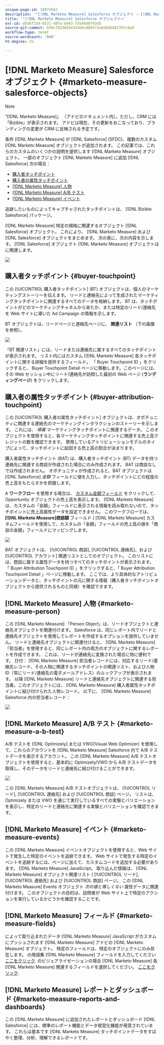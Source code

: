 ```yaml
---
unique-page-id: 18874582
description: '"[!DNL Marketo Measure] Salesforce オブジェクト — [!DNL Marketo Measure]  — 製品ドキュメント»'
title: '"[!DNL Marketo Measure] Salesforce オブジェクト»'
exl-id: d5d6f334-6531-40fa-b043-75b49d8f43d5
source-git-commit: b59c79236d3e324e8c8b07c5a6d68bd8176fc8a9
workflow-type: tm+mt
source-wordcount: '949'
ht-degree: 1%

---
```


# [!DNL Marketo Measure] Salesforce オブジェクト {#marketo-measure-salesforce-objects}

>[!NOTE]
>
>&quot;[!DNL Marketo Measure]」 （アドビのドキュメント内）。ただし、CRM には「Bizible」が表示されます。 アドビは現在、その更新をおこなっており、ブランディングの変更が CRM に反映される予定です。

条件 [!DNL Marketo Measure] が [!DNL Salesforce] (SFDC)、複数のカスタム [!DNL Marketo Measure] オブジェクトが追加されます。 この記事では、これらのカスタムのいくつかの説明を提供します [!DNL Marketo Measure] オブジェクト。 一部のオブジェクト [!DNL Marketo Measure] に追加 [!DNL Salesforce] 次の場合：

* [購入者タッチポイント](#touchpoint)
* [購入者の属性タッチポイント](#attribution)
* [[!DNL Marketo Measure] 人物](#person)
* [[!DNL Marketo Measure] A/B テスト](#ab)
* [[!DNL Marketo Measure] イベント](#events)

追跡したいものによってキャプチャされたタッチポイントは、 [!DNL Bizible Salesforce] パッケージ。

[!DNL Marketo Measure] 特定の規格に関連するオブジェクト [!DNL Salesforce] オブジェクト。 これにより、 [!DNL Marketo Measure] および [!DNL Salesforce] オブジェクトをまとめます。 次の表に、次の内容を示します。 [!DNL Salesforce] オブジェクト [!DNL Marketo Measure] オブジェクトはに関連します。

![](assets/1-1.png)

## 購入者タッチポイント {#buyer-touchpoint}

この [!UICONTROL 購入者タッチポイント] (BT) オブジェクトは、個人のマーケティングストーリーを伝えます。 リードと連絡先によって生成されたマーケティングタッチポイントに関連するすべてのデータを格納します。 BT は、タッチポイントがどのマーケティングチャネルから来たか、または特定のリード/連絡先を Web サイトに導いた Ad Campaign の情報を示します。

BT オブジェクトは、リードページと連絡先ページに、 **関連リスト** （下の画像を参照）。

![](assets/2-1.png)

「BT 関連リスト」には、リードまたは連絡先に属するすべてのタッチポイントが表示されます。 リスト内にはカスタム [!DNL Marketo Measure] 各タッチポイントに関する詳細を提供するフィールド。 「 Buyer Touchpoint ID 」をクリックすると、 Buyer Touchpoint Detail ページに移動します。このページには、その Web セッション中にリード/連絡先が訪問した最初の Web ページ (**ランディングページ**) をクリックします。

## 購入者の属性タッチポイント {#buyer-attribution-touchpoint}

この [!UICONTROL 購入者の属性タッチポイント] オブジェクトは、オポチュニティに関連する連絡先のマーケティングインタラクションのストーリーを示します。 これには、 *帰属* マーケティングタッチポイントに関連するデータ。 このオブジェクトを使用すると、各マーケティングタッチポイントに関連する売上高クレジットの数を確認できます。 使用しているアトリビューションモデルのタイプによって、タッチポイントに起因する売上高の割合が決まります。

購入者属性タッチポイント (BAT) は、購入者タッチポイント (BT) データを持つ連絡先に関連する商談が作成された場合にのみ作成されます。 BAT は商談なしでは作成されません。 オポチュニティが作成されると、BAT オブジェクトは [!DNL Salesforce] *金額* フィールドに値を入力し、タッチポイントにどの程度の売上高をもたらすかを把握します。

A **ワークフロー** を使用する場合は、 [カスタム金額フィールド](/help/advanced-marketo-measure-features/custom-revenue-amount/using-a-custom-revenue-amount-field.md) をクリックして、Opportunity オブジェクトの売上高を表示します。 [!DNL Marketo Measure] は、カスタムの「金額」フィールドに表示される情報を読み取れないので、タッチポイントに売上高属性データを設定できません。 このワークフローでは、 **[!DNL Marketo Measure]商談額** フィールド ( [!DNL Marketo Measure] カスタムフィールドを使用して、カスタムの「金額」フィールドの売上高の値を「商談の金額」フィールドにマッピングします。

![](assets/3-1.png)

BAT オブジェクトは、 [!UICONTROL 商談], [!UICONTROL 連絡先]、および [!UICONTROL アカウント] 関連リストとしてのオブジェクト。 このリストには、商談に属する属性データを持つすべてのタッチポイントが表示されます。 「 Buyer Attribution Touchpoint ID 」をクリックすると、「 Buyer Attribution Touchpoint Detail 」ページに移動します。 ここでは、より具体的なアトリビューションデータと、タッチポイントの元に関する情報（購入者タッチポイントオブジェクトから提供されるものと同様）を確認できます。

## [!DNL Marketo Measure] 人物 {#marketo-measure-person}

この [!DNL Marketo Measure] 「Person Object」は、リードオブジェクトと連絡先オブジェクトを関連付けます。 Salesforce は、同じレポート内でリードと連絡先オブジェクトを使用してレポートを作成するオプションを提供していません。 リードと連絡先オブジェクトに関連付けると、 [!DNL Marketo Measure] 「担当者」を使用すると、同じレポート内の両方のオブジェクトに関するレポートを作成できます。 これは、リードが連絡先に変換された場合に特に便利です。 日付： [!DNL Marketo Measure] 担当者レコードには、対応するリード/連絡先レコード、その人物に関連するタッチポイントの関連リスト、および人物 ID（常にリード/連絡先の電子メールアドレス）のルックアップが表示されます。 以降 [!DNL Marketo Measure] リードと連絡先オブジェクトに関連する担当者。このオブジェクトには、 [!DNL Marketo Measure] 購入者属性タッチポイントに結び付けられた人物レコード。 以下に、 [!DNL Marketo Measure] Salesforce 内の担当者レコード：

![](assets/4.png)

## [!DNL Marketo Measure] A/B テスト {#marketo-measure-a-b-test}

A/B テストを [!DNL Optimizely] または VWO(Visual Web Optimizer) を使用して、これらのアカウントを [!DNL Marketo Measure] Salesforce 内で A/B テストデータを表示するアカウント。 この [!DNL Marketo Measure] A/B テストオブジェクトを使用すると、基本的に Optimizely/VWO から A/B テストデータを取得し、そのデータをリードと連絡先に結び付けることができます。

![](assets/5.png)

この [!DNL Marketo Measure] A/B テストオブジェクトは、 [!UICONTROL リード], [!UICONTROL 連絡先] および [!UICONTROL 商談] ページ。 リストは、Optimizely または VWO を通じて実行しているすべての実験とバリエーションを表示し、特定のリードと連絡先に関連する実験とバリエーションを確認できます。

## [!DNL Marketo Measure] イベント {#marketo-measure-events}

この [!DNL Marketo Measure] イベントオブジェクトを使用すると、Web サイトで発生した特定のイベントを追跡できます。 Web サイトで発生する特定のイベントを追跡するには、ページに加えて、カスタムコードを追加する必要があります。 [!DNL Marketo Measure] JavaScript。 取り込んだ情報は、 [!DNL Marketo Measure] オブジェクト関連リスト ( [!UICONTROL リード], [!UICONTROL 連絡先] および [!UICONTROL 商談] ページ。 この [!DNL Marketo Measure] Events オブジェクト *次の値と等しくない* 属性データに関連付けます。 このオブジェクトの目的は、訪問者が Web サイト上で特定のアクションを実行しているかどうかを確認することです。

## [!DNL Marketo Measure] フィールド {#marketo-measure-fields}

によって取り込まれたデータ [!DNL Marketo Measure] JavaScript がカスタムにプッシュされます [!DNL Marketo Measure] アドビの [!DNL Marketo Measure] オブジェクト。 特定のフィールドは、特定のオブジェクトにのみ存在します。 の用語集 [!DNL Marketo Measure] フィールドを入力してください [ここをクリック](/help/introduction-to-marketo-measure/overview-resources/glossary-of-marketo-measure-fields.md). のビジュアライゼーションの場合 [!DNL Marketo Measure] 各 [!DNL Marketo Measure] 関連するフィールドを選択してください。 [ここをクリック](/help/configuration-and-setup/marketo-measure-and-salesforce/marketo-measure-object-and-field-taxonomy.md).

## [!DNL Marketo Measure] レポートとダッシュボード {#marketo-measure-reports-and-dashboards}

この [!DNL Marketo Measure] に追加されたレポートとダッシュボード [!DNL Salesforce] には、標準のレポート機能とデータ視覚化機能が用意されています。 これらは基本です [!DNL Marketo Measure] タッチポイントデータをすばやく整理、分析、理解できるレポートです。
